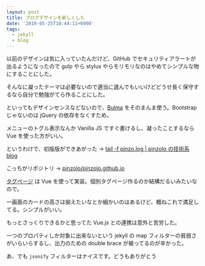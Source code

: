 ```yaml
---
layout: post
title: ブログデザインを新しくした
date: '2019-05-25T18:44:11+0900'
tags: 
  - jekyll
  - blog
---
```


以前のデザインは気に入っていたんだけど、GitHub でセキュリティアラートが出るようになったので gulp やら stylus やらモリモリなのはやめてシンプルな物にすることにした。

そんなに凝ったテーマは必要ないので適当に選んでもいいけどどうせ長く保守するなら自分で勉強がてら作ることにした。

といってもデザインセンスなどないので、[Bulma](https://bulma.io/) をそのまんま使う。Bootstrap じゃないのは jQuery の依存をなくすため。

メニューのトグル表示なんか Vanilla JS ですぐ書けるし、凝ったことするなら Vue を使った方がいい。

というわけで、初版版ができあがった → [tail \-f pinzo\.log \| pinzolo の技術系 blog](https://pinzolo.github.io/)

こっちがリポジトリ → [pinzolo/pinzolo\.github\.io](https://github.com/pinzolo/pinzolo.github.io)

[タグページ](https://pinzolo.github.io/tags) は Vue を使って実装。個別タグページ作るのか結構だるいみたいなので。

一画面のカードの高さは揃えたいなとか細かいのはあるけど、概ねこれで満足してる。シンプルがいい。

もっとさっくりできるかと思ってた Vue.js との連携は意外と苦労した。

一つのプロパティしか対象に出来ないという jekyll の map フィルターの貧弱さがいらいらするし、出力のための double brace が被ってるのが辛かった。

あ、でも `jsonify` フィルターはナイスです。どうもありがとう
